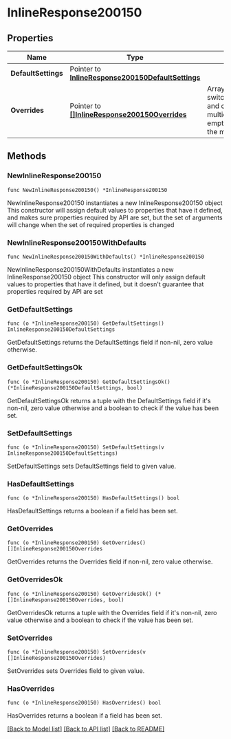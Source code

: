 # InlineResponse200150

## Properties

Name | Type | Description | Notes
------------ | ------------- | ------------- | -------------
**DefaultSettings** | Pointer to [**InlineResponse200150DefaultSettings**](InlineResponse200150DefaultSettings.md) |  | [optional] 
**Overrides** | Pointer to [**[]InlineResponse200150Overrides**](InlineResponse200150Overrides.md) | Array of paired switches/stacks/profiles and corresponding multicast settings.       An empty array will clear the multicast settings. | [optional] 

## Methods

### NewInlineResponse200150

`func NewInlineResponse200150() *InlineResponse200150`

NewInlineResponse200150 instantiates a new InlineResponse200150 object
This constructor will assign default values to properties that have it defined,
and makes sure properties required by API are set, but the set of arguments
will change when the set of required properties is changed

### NewInlineResponse200150WithDefaults

`func NewInlineResponse200150WithDefaults() *InlineResponse200150`

NewInlineResponse200150WithDefaults instantiates a new InlineResponse200150 object
This constructor will only assign default values to properties that have it defined,
but it doesn't guarantee that properties required by API are set

### GetDefaultSettings

`func (o *InlineResponse200150) GetDefaultSettings() InlineResponse200150DefaultSettings`

GetDefaultSettings returns the DefaultSettings field if non-nil, zero value otherwise.

### GetDefaultSettingsOk

`func (o *InlineResponse200150) GetDefaultSettingsOk() (*InlineResponse200150DefaultSettings, bool)`

GetDefaultSettingsOk returns a tuple with the DefaultSettings field if it's non-nil, zero value otherwise
and a boolean to check if the value has been set.

### SetDefaultSettings

`func (o *InlineResponse200150) SetDefaultSettings(v InlineResponse200150DefaultSettings)`

SetDefaultSettings sets DefaultSettings field to given value.

### HasDefaultSettings

`func (o *InlineResponse200150) HasDefaultSettings() bool`

HasDefaultSettings returns a boolean if a field has been set.

### GetOverrides

`func (o *InlineResponse200150) GetOverrides() []InlineResponse200150Overrides`

GetOverrides returns the Overrides field if non-nil, zero value otherwise.

### GetOverridesOk

`func (o *InlineResponse200150) GetOverridesOk() (*[]InlineResponse200150Overrides, bool)`

GetOverridesOk returns a tuple with the Overrides field if it's non-nil, zero value otherwise
and a boolean to check if the value has been set.

### SetOverrides

`func (o *InlineResponse200150) SetOverrides(v []InlineResponse200150Overrides)`

SetOverrides sets Overrides field to given value.

### HasOverrides

`func (o *InlineResponse200150) HasOverrides() bool`

HasOverrides returns a boolean if a field has been set.


[[Back to Model list]](../README.md#documentation-for-models) [[Back to API list]](../README.md#documentation-for-api-endpoints) [[Back to README]](../README.md)



